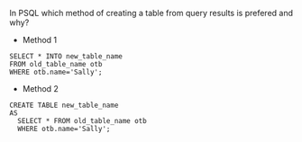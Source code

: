 In PSQL which method of creating a table from query results is prefered and why?

- Method 1

```
SELECT * INTO new_table_name 
FROM old_table_name otb 
WHERE otb.name='Sally';
```

- Method 2

```
CREATE TABLE new_table_name 
AS 
  SELECT * FROM old_table_name otb 
  WHERE otb.name='Sally';
```